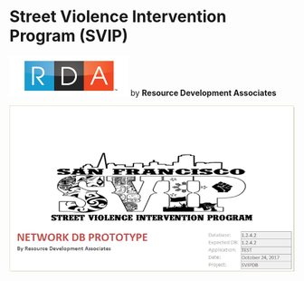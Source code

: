 # Street Violence Intervention Program (SVIP)


![RDA Logo](docs/img/RDA_transparent_210x70.png "RDA Logo") by **Resource Development Associates**


![Logo](docs/img/Logo.png "Logo")